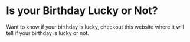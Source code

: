 # Is your Birthday Lucky or Not?
Want to know if your birthday is lucky, checkout this website where it will tell if your birthday is lucky or not.
